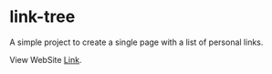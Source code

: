 # link-tree
A simple project to create a single page with a list of personal links. 

View WebSite <a href="[https://abreuraf.github.io/link-tree/](https://abreuraf.github.io/link-tree/)" target="_blank">Link</a>.
